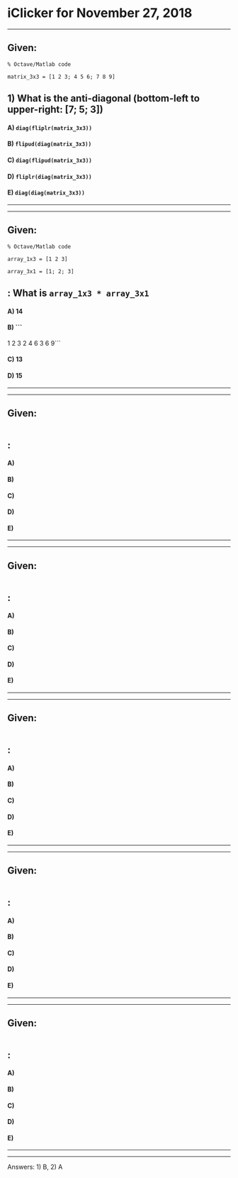 
# iClicker for November 27, 2018

---
## Given:
```
% Octave/Matlab code

matrix_3x3 = [1 2 3; 4 5 6; 7 8 9]
```

## 1) What is the anti-diagonal (bottom-left to upper-right: [7; 5; 3])

#### A) `diag(fliplr(matrix_3x3))`
#### B) `flipud(diag(matrix_3x3))`
#### C) `diag(flipud(matrix_3x3))`
#### D) `fliplr(diag(matrix_3x3))`
#### E) `diag(diag(matrix_3x3))`

---

---

## Given:
```
% Octave/Matlab code

array_1x3 = [1 2 3]

array_3x1 = [1; 2; 3]

```
## : What is `array_1x3 * array_3x1`
#### A) 14
#### B) ```
1   2   3
2   4   6
3   6   9```
#### C) 13
#### D) 15

---

---

## Given:
```

```

## :
#### A) 
#### B) 
#### C) 
#### D) 
#### E) 

---

---

## Given:
```

```

## :
#### A) 
#### B) 
#### C) 
#### D) 
#### E) 

---

---

## Given:
```

```

## :
#### A) 
#### B) 
#### C) 
#### D) 
#### E) 

---

---

## Given:
```

```

## :
#### A) 
#### B) 
#### C) 
#### D) 
#### E) 

---

---

## Given:
```

```

## :
#### A) 
#### B) 
#### C) 
#### D) 
#### E) 

---

---

Answers: 1) B, 2) A
